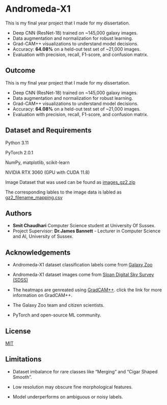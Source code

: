 # Andromeda-X1
This is my final year project that I made for my dissertation.

- Deep CNN (ResNet-18) trained on ~145,000 galaxy images.
- Data augmentation and normalization for robust learning.
- Grad-CAM++ visualizations to understand model decisions.
- Accuracy: **64.08%** on a held-out test set of ~21,000 images.
- Evaluation with precision, recall, F1-score, and confusion matrix.
## Outcome 
This is my final year project that I made for my dissertation.
- Deep CNN (ResNet-18) trained on ~145,000 galaxy images.
- Data augmentation and normalization for robust learning.
- Grad-CAM++ visualizations to understand model decisions.
- Accuracy: **64.08%** on a held-out test set of ~21,000 images.
- Evaluation with precision, recall, F1-score, and confusion matrix.


## Dataset and Requirements 

Python 3.11

PyTorch 2.0.1

NumPy, matplotlib, scikit-learn

NVIDIA RTX 3060 (GPU with CUDA 11.8)

Image Dataset that was used can be found as [images_gz2.zip](https://zenodo.org/records/3565489#.Y3vFKS-l0eY)

The corresponding lables to the image data is labled as [gz2_filename_mapping.csv](https://zenodo.org/records/3565489#.Y3vFKS-l0eY)
## Authors

- **Smit Chaudhari** Computer Science student at University Of Sussex.
- Project Supervisor: **Dr.James Bannett** - Lecturer in Computer Science and AI, University of Sussex.




## Acknowledgements
- Andromeda-X1 dataset classification labels come from [Galaxy Zoo](https://data.galaxyzoo.org/#section-7)
- Andromeda-X1 dataset images come from [Sloan Digital Sky Survey (SDSS)](https://zenodo.org/records/3565489#.Y3vFKS-l0eY)

- The heatmaps are genreated using [GradCAM++](https://arxiv.org/abs/1710.11063). click the link for more information on GradCAM++.

- The Galaxy Zoo team and citizen scientists.

- PyTorch and open-source ML community.
## License

[MIT](https://choosealicense.com/licenses/mit/)


## Limitations 
- Dataset imbalance for rare classes like “Merging” and “Cigar Shaped Smooth”.

- Low resolution may obscure fine morphological features.

- Model underperforms on ambiguous or noisy labels.
